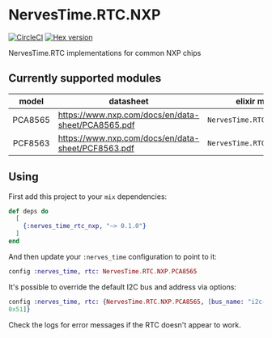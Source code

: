 # NervesTime.RTC.NXP

[![CircleCI](https://circleci.com/gh/nerves-time/nerves_time_rtc_nxp.svg?style=svg)](https://circleci.com/gh/nerves-time/nerves_time_rtc_nxp)
[![Hex version](https://img.shields.io/hexpm/v/nerves_time_rtc_nxp.svg "Hex version")](https://hex.pm/packages/nerves_time_rtc_nxp)

NervesTime.RTC implementations for common NXP chips

## Currently supported modules

|model|datasheet|elixir module|
|:---:|---------|-------------|
| PCA8565 | https://www.nxp.com/docs/en/data-sheet/PCA8565.pdf | `NervesTime.RTC.NXP.PCA8565` |
| PCF8563 | https://www.nxp.com/docs/en/data-sheet/PCF8563.pdf | `NervesTime.RTC.NXP.PCF8563` |

## Using

First add this project to your `mix` dependencies:

```elixir
def deps do
  [
    {:nerves_time_rtc_nxp, "~> 0.1.0"}
  ]
end
```

And then update your `:nerves_time` configuration to point to it:

```elixir
config :nerves_time, rtc: NervesTime.RTC.NXP.PCA8565
```

It's possible to override the default I2C bus and address via options:

```elixir
config :nerves_time, rtc: {NervesTime.RTC.NXP.PCA8565, [bus_name: "i2c-2", address:
0x51]}
```

Check the logs for error messages if the RTC doesn't appear to work.
